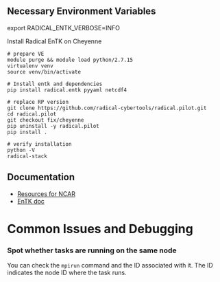 ## Necessary Environment Variables

export RADICAL_ENTK_VERBOSE=INFO

Install Radical EnTK on Cheyenne

```
# prepare VE
module purge && module load python/2.7.15
virtualenv venv
source venv/bin/activate

# Install entk and dependencies
pip install radical.entk pyyaml netcdf4

# replace RP version
git clone https://github.com/radical-cybertools/radical.pilot.git
cd radical.pilot
git checkout fix/cheyenne
pip uninstall -y radical.pilot
pip install .

# verify installation
python -V
radical-stack
```

## Documentation

- [Resources for NCAR](https://github.com/radical-cybertools/radical.pilot/blob/devel/src/radical/pilot/configs/resource_ncar.json)
- [EnTK doc](https://radicalentk.readthedocs.io/en/latest/)


# Common Issues and Debugging

### Spot whether tasks are running on the same node

You can check the `mpirun` command and the ID associated with it. The ID indicates the node ID where the task runs.
